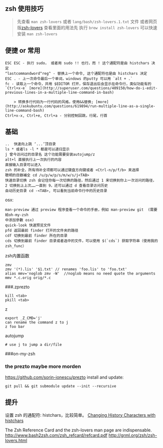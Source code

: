 zsh 使用技巧
---

> 先查看 `man zsh-lovers` 或者 `lang/bash/zsh-lovers.1.txt` 文件 或者网页版[zsh-lovers](https://grml.org/zsh/zsh-lovers.html) 查看里面的用法先
> 执行 `brew install zsh-lovers` 可以快速安装 `man zsh-lovers`

## 便捷 or 常用
```
ESC ESC - 执行 sudo， 或者用 sudo !! 也行，而 ! 这个通配符是由 histchars 决定
^lastcommandword^reg^ - 替换上一个命令, 这个通配符也是由 histchars 决定
ESC . - 上一次命令最后一个单词，windows 的putty 可以用 `alt + .`
fc - 读取上一个命令，并用 $EDITOR 打开，保存退出后会显示在命令行，类似功能有的 `Ctrl+x-e` [more](http://superuser.com/questions/409150/how-do-i-edit-previous-lines-in-a-multiple-line-command-in-bash)

    > 转换多行代码为一行代码的风格，使用&&替换; [more](http://askubuntu.com/questions/619894/run-multiple-line-as-a-single-line-command-bash)
Ctrl+x-x, Ctrl+e, Ctrl+a - 分别控制回跳，行尾，行首
```




## 基础
```
..  快速向上跳 ‘...’顶目录
ls * 或者ls -l * 都是可以递归显示
j 曾今访问过的目录名 这个功能需要安装autojump/z
alt+l 直接执行上一次执行的内容
直接输入目录可以进入
zsh 的补全，所有待补全项都可以通过键盘方向键或者 <Ctrl-n/p/f/b> 来选择
聰明的目錄補全 cd /u/p/w/p/s/m/w/s/j<TAB>
快速目录切换 zsh 会记住你每一次切换的路径，然后通过 1 来切换到你上一次访问的路径，2 切换到上上次……一直到 9，还可以通过 d 查看目录访问历史
自动历史目录 cd -<TAB>, 可以看到当前命令行中的历史目录
```

osx:
```
man-preview 通过 preview 程序查看一个命令的手册，例如 man-preview git  (需要給oh-my-zsh
中添加參數 osx)
quick-look 快速预览文件
pfd 返回最前 finder 打开的文件夹的路径
cdf 切换到最前 finder 所在的目录
cds 切换到最前 finder 目录或者选中的文件，可以使用 $(`cds`) 获取字符串（使用我的 zsh_func）
```

zsh内置函数
```
zmv
zmv '(*).lis' '$1.txt' // renames 'foo.lis' to 'foo.txt'
alias mmv='noglob zmv -W'  //noglob means no need quote the arguments
mmv *.c.orig orig/*.c
```


###.zprezto
```
kill <tab>
pkill <tab>
```

z
```
export _Z_CMD='j'
can rename the command z to j
z foo bar
```

autojump
```
# use j to jump a dir/file
```


###on-my-zsh

### the prezto maybe more morden
https://github.com/sorin-ionescu/prezto
install and update:
```
git pull && git submodule update --init --recursive
```

## 提升
设置 zsh 的通配符: histchars，比较简单。
[Changing History Characters with histchars](http://docstore.mik.ua/orelly/unix3/upt/ch30_15.htm)


The Zsh Reference Card and the zsh-lovers man page are indispensable.
http://www.bash2zsh.com/zsh_refcard/refcard.pdf
http://grml.org/zsh/zsh-lovers.html
